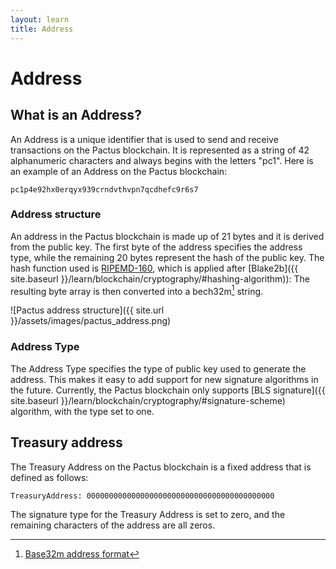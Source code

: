 ```yaml
---
layout: learn
title: Address
---
```


# Address

## What is an Address?

An Address is a unique identifier that is used to send and receive transactions on the Pactus blockchain.
It is represented as a string of 42 alphanumeric characters and always begins with the letters "pc1".
Here is an example of an Address on the Pactus blockchain:

```text
pc1p4e92hx0erqyx939crndvthvpn7qcdhefc9r6s7
```

### Address structure

An address in the Pactus blockchain is made up of 21 bytes and it is derived from the public key.
The first byte of the address specifies the address type,
while the remaining 20 bytes represent the hash of the public key.
The hash function used is [RIPEMD-160](https://en.wikipedia.org/wiki/RIPEMD#RIPEMD-160_hashes),
which is applied after [Blake2b]({{ site.baseurl }}/learn/blockchain/cryptography/#hashing-algorithm)):
The resulting byte array is then converted into a bech32m[^first] string.

![Pactus address structure]({{ site.url }}/assets/images/pactus_address.png)

### Address Type

The Address Type specifies the type of public key used to generate the address.
This makes it easy to add support for new signature algorithms in the future.
Currently, the Pactus blockchain only supports
[BLS signature]({{ site.baseurl }}/learn/blockchain/cryptography/#signature-scheme)
algorithm, with the type set to one.

## Treasury address

The Treasury Address on the Pactus blockchain is a fixed address that is defined as follows:

```text
TreasuryAddress: 000000000000000000000000000000000000000000
```

The signature type for the Treasury Address is set to zero,
and the remaining characters of the address are all zeros.

[^first]: [Base32m address format](https://github.com/bitcoin/bips/blob/master/bip-0350.mediawiki)
